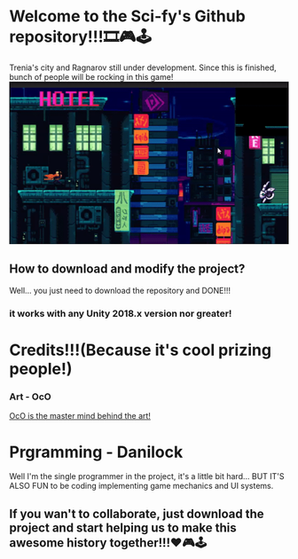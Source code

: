 # Welcome to the Sci-fy's Github repository!!!🎞🎮🕹

Trenia's city and Ragnarov still under development. Since this is finished, bunch of people will be rocking in this game!
![GitHub Logo](/External/Review.gif)

## How to download and modify the project?

Well... you just need to download the repository and DONE!!!
### **it works with any Unity 2018.x version nor greater!**

# Credits!!!(Because it's cool prizing people!)
### **Art** - OcO
[OcO is the master mind behind the art!](https://oco.itch.io/)

# **Prgramming** - Danilock
Well I'm the single programmer in the project, it's a little bit hard... BUT IT'S ALSO FUN to be coding implementing game mechanics and UI systems.

## If you wan't to collaborate, just download the project and start helping us to make this awesome history together!!!❤🎮🕹
